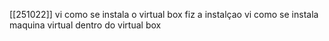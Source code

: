 [[251022]] 
    vi como se instala o virtual box 
        fiz a instalçao
        vi como se instala maquina virtual dentro do virtual box 